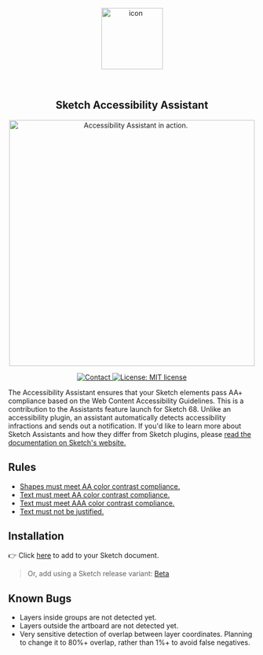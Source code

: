 <p align="center">
  <img align="center" src="https://i.imgur.com/ijYtOhk.png" width="125" alt="icon">
</p>
<br>
<h2 align="center">Sketch Accessibility Assistant</h2>
<p align="center">
  <img src="https://i.imgur.com/OvLMEjK.png" width="500" alt="Accessibility Assistant in action.">
</p>
<p align="center">
  <a href="mailto:ygis@mit.edu">
    <img src="https://img.shields.io/badge/Sketch-68+-blue.svg?style=flat" alt="Contact">
  </a>
  <a href="https://opensource.org/licenses/MIT">
    <img src="https://img.shields.io/badge/License-MIT-blue.svg" alt="License: MIT license">
  </a>
</p>

The Accessibility Assistant ensures that your Sketch elements pass AA+ compliance based on the Web Content Accessibility Guidelines. This is a contribution to the Assistants feature launch for Sketch 68. Unlike an accessibility plugin, an assistant automatically detects accessibility infractions and sends out a notification. If you'd like to learn more about Sketch Assistants and how they differ from Sketch plugins, please [read the documentation on Sketch's website.](https://www.sketch.com/docs/assistants/)

## Rules

- [Shapes must meet AA color contrast compliance.](https://github.com/ygev/sketch-accessibility-assistant/tree/main/src/rules/aa-contrast-shape)
- [Text must meet AA color contrast compliance.](https://github.com/ygev/sketch-accessibility-assistant/tree/main/src/rules/aa-contrast-text)
- [Text must meet AAA color contrast compliance.](https://github.com/ygev/sketch-accessibility-assistant/tree/main/src/rules/aaa-contrast-text)
- [Text must not be justified.](https://github.com/ygev/sketch-accessibility-assistant/tree/main/src/rules/text-not-justified)

## Installation 

👉 Click [here](https://add-sketch-assistant.now.sh/api/main?pkg=sketch-accessibility-assistant)
to add to your Sketch document.

> Or, add using a Sketch release variant:
> [Beta](https://add-sketch-assistant.now.sh/api/main?variant=beta&pkg=sketch-accessibility-assistant)

## Known Bugs
- Layers inside groups are not detected yet.
- Layers outside the artboard are not detected yet.
- Very sensitive detection of overlap between layer coordinates. Planning to change it to 80%+ overlap, rather than 1%+ to avoid false negatives.
